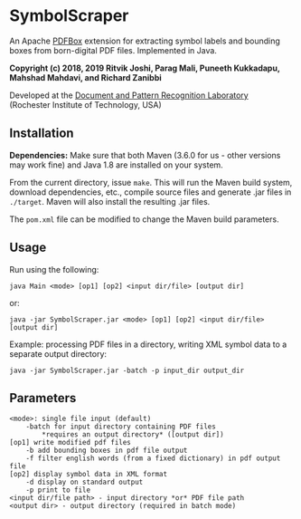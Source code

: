 # SymbolScraper

An Apache [PDFBox](https://pdfbox.apache.org) extension for extracting symbol labels and bounding boxes from born-digital PDF files. Implemented in Java.

**Copyright (c) 2018, 2019 Ritvik Joshi, Parag Mali, Puneeth Kukkadapu, Mahshad Mahdavi, and Richard Zanibbi**   

Developed at the [Document and Pattern Recognition Laboratory](https://www.cs.rit.edu/~dprl/index.html)  
(Rochester Institute of Technology, USA)

## Installation

**Dependencies:** Make sure that both Maven (3.6.0 for us - other versions may work fine) and Java 1.8 are installed on your system. 

From the current directory, issue ``make``. This will run the Maven build system, download dependencies, etc., compile source files and generate .jar files in ``./target``. Maven will also install the resulting .jar files. 

The ``pom.xml`` file can be modified to change the Maven build parameters. 


## Usage

Run using the following:
	
	java Main <mode> [op1] [op2] <input dir/file> [output dir]
        
or:

	java -jar SymbolScraper.jar <mode> [op1] [op2] <input dir/file> [output dir]
	
Example: processing PDF files in a directory, writing XML symbol data to a separate output directory:
 
	java -jar SymbolScraper.jar -batch -p input_dir output_dir 

## Parameters

	<mode>: single file input (default)
		-batch for input directory containing PDF files 
			*requires an output directory* ([output dir])
	[op1] write modified pdf files  
		-b add bounding boxes in pdf file output
		-f filter english words (from a fixed dictionary) in pdf output file
	[op2] display symbol data in XML format 
		-d display on standard output
		-p print to file
	<input dir/file path> - input directory *or* PDF file path
	<output dir> - output directory (required in batch mode)


